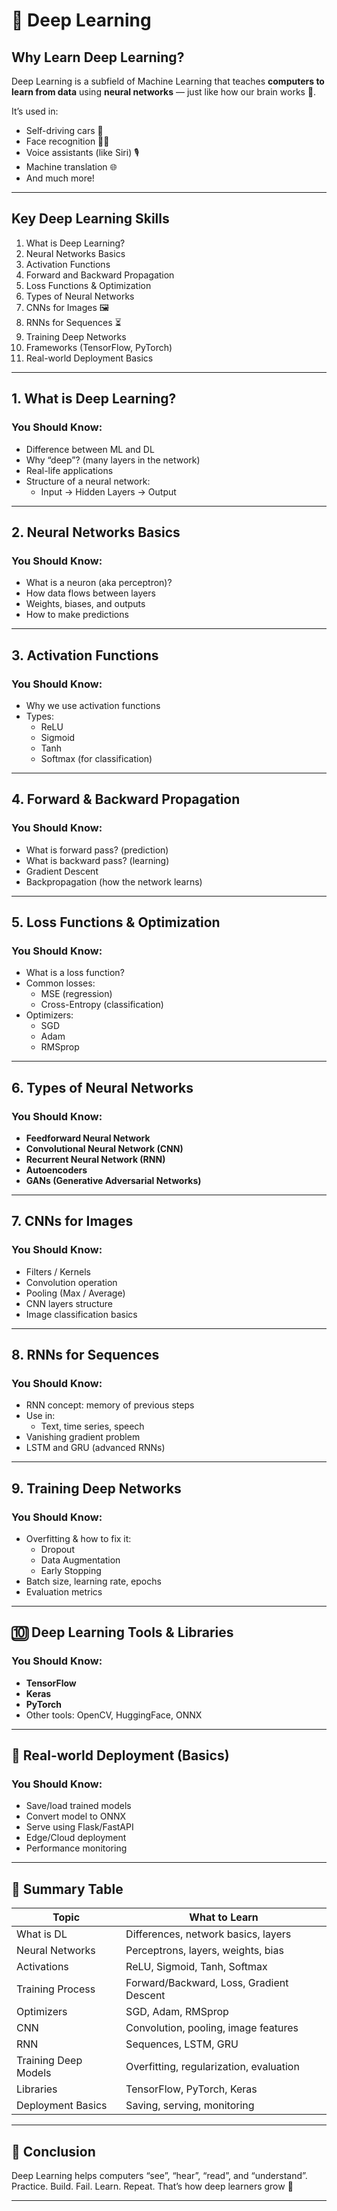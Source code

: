 # 🧠 Deep Learning

## Why Learn Deep Learning?

Deep Learning is a subfield of Machine Learning that teaches **computers to learn from data** using **neural networks** — just like how our brain works 🧠.

It’s used in:
- Self-driving cars 🚗  
- Face recognition 🧑‍💻  
- Voice assistants (like Siri) 🎙️  
- Machine translation 🌐  
- And much more!

---

## Key Deep Learning Skills

1. What is Deep Learning?  
2. Neural Networks Basics  
3. Activation Functions  
4. Forward and Backward Propagation  
5. Loss Functions & Optimization  
6. Types of Neural Networks  
7. CNNs for Images 🖼️  
8. RNNs for Sequences ⏳  
9. Training Deep Networks  
10. Frameworks (TensorFlow, PyTorch)  
11. Real-world Deployment Basics  

---

## 1. What is Deep Learning?

### You Should Know:
- Difference between ML and DL  
- Why “deep”? (many layers in the network)  
- Real-life applications  
- Structure of a neural network:  
  - Input → Hidden Layers → Output

---

## 2. Neural Networks Basics

### You Should Know:
- What is a neuron (aka perceptron)?  
- How data flows between layers  
- Weights, biases, and outputs  
- How to make predictions

---

## 3. Activation Functions

### You Should Know:
- Why we use activation functions  
- Types:
  - ReLU
  - Sigmoid
  - Tanh
  - Softmax (for classification)

---

## 4. Forward & Backward Propagation

### You Should Know:
- What is forward pass? (prediction)  
- What is backward pass? (learning)  
- Gradient Descent  
- Backpropagation (how the network learns)

---

## 5. Loss Functions & Optimization

### You Should Know:
- What is a loss function?  
- Common losses:
  - MSE (regression)
  - Cross-Entropy (classification)
- Optimizers:
  - SGD
  - Adam
  - RMSprop

---

## 6. Types of Neural Networks

### You Should Know:
- **Feedforward Neural Network**  
- **Convolutional Neural Network (CNN)**  
- **Recurrent Neural Network (RNN)**  
- **Autoencoders**  
- **GANs (Generative Adversarial Networks)**

---

## 7. CNNs for Images

### You Should Know:
- Filters / Kernels  
- Convolution operation  
- Pooling (Max / Average)  
- CNN layers structure  
- Image classification basics

---

## 8. RNNs for Sequences

### You Should Know:
- RNN concept: memory of previous steps  
- Use in:
  - Text, time series, speech  
- Vanishing gradient problem  
- LSTM and GRU (advanced RNNs)

---

## 9. Training Deep Networks

### You Should Know:
- Overfitting & how to fix it:
  - Dropout
  - Data Augmentation  
  - Early Stopping  
- Batch size, learning rate, epochs  
- Evaluation metrics

---

## 🔟 Deep Learning Tools & Libraries

### You Should Know:
- **TensorFlow**  
- **Keras**  
- **PyTorch**  
- Other tools: OpenCV, HuggingFace, ONNX

---

## 🔁 Real-world Deployment (Basics)

### You Should Know:
- Save/load trained models  
- Convert model to ONNX  
- Serve using Flask/FastAPI  
- Edge/Cloud deployment  
- Performance monitoring

---

## 🧾 Summary Table

| Topic                       | What to Learn                                   |
|----------------------------|--------------------------------------------------|
| What is DL                 | Differences, network basics, layers              |
| Neural Networks            | Perceptrons, layers, weights, bias               |
| Activations                | ReLU, Sigmoid, Tanh, Softmax                     |
| Training Process           | Forward/Backward, Loss, Gradient Descent         |
| Optimizers                 | SGD, Adam, RMSprop                               |
| CNN                        | Convolution, pooling, image features             |
| RNN                        | Sequences, LSTM, GRU                             |
| Training Deep Models       | Overfitting, regularization, evaluation          |
| Libraries                  | TensorFlow, PyTorch, Keras                       |
| Deployment Basics          | Saving, serving, monitoring                      |

---

## 🚀 Conclusion

Deep Learning helps computers “see”, “hear”, “read”, and “understand”.
Practice. Build. Fail. Learn. Repeat. That’s how deep learners grow 🌱

---
